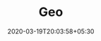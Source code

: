---
title: "Geo"
image: /images/business_cards/Business_card_GeoTattoos_front.jpg
tags: ["bcards"]
date: 2020-03-19T20:03:58+05:30
draft: false
---